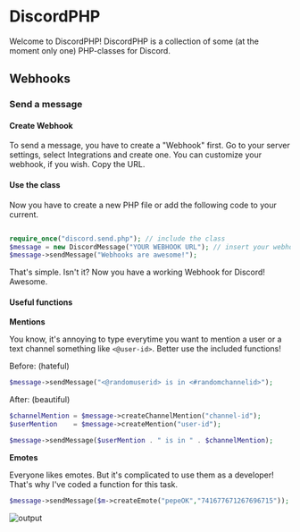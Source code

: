# DiscordPHP

Welcome to DiscordPHP! DiscordPHP is a collection of some (at the moment only one) PHP-classes for Discord. 

## Webhooks

### Send a message

#### Create Webhook

To send a message, you have to create a "Webhook" first. Go to your server settings, select Integrations and create one. You can customize your webhook, if you wish. Copy the URL. 

#### Use the class

Now you have to create a new PHP file or add the following code to your current.

```php

require_once("discord.send.php"); // include the class
$message = new DiscordMessage("YOUR WEBHOOK URL"); // insert your webhook url between "
$message->sendMessage("Webhooks are awesome!");

```

That's simple. Isn't it? Now you have a working Webhook for Discord! Awesome. 

#### Useful functions

__Mentions__

You know, it's annoying to type everytime you want to mention a user or a text channel something like ``<@user-id>``. Better use the included functions!

Before: (hateful) 
```php
$message->sendMessage("<@randomuserid> is in <#randomchannelid>");
```

After: (beautiful)
```php
$channelMention = $message->createChannelMention("channel-id");
$userMention    = $message->createMention("user-id");

$message->sendMessage($userMention . " is in " . $channelMention);
```

__Emotes__

Everyone likes emotes. But it's complicated to use them as a developer! That's why I've coded a function for this task. 

```php
$message->sendMessage($m->createEmote("pepeOK","741677671267696715"));
```

![output](https://imgur.com/a/Rcb9eTC)
